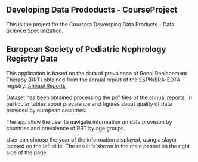 ## Developing Data Prododucts - CourseProject

This is the project for the Coursera Developing Data Products - Data Science Specialization.

## European Society of Pediatric Nephrology Registry Data

This application is based on the data of prevalence of Renal Replacement Therapy (RRT) obtained from the annual report of the ESPN/ERA-EDTA registry. [Annaul Reports](http://www.espn-reg.org/index.jsp?p=pua)

Dataset has been obtained processing the pdf files of the annual reports, in particular tables about prevalence and figures about quality of data provided by european countries.

The app allow the user to navigate information on data provision by countries and prevalence of RRT by age groups.

User can choose the year of the information displayed, using a slayer located on the left side. The result is shown in the main pannel on the right side of the page.



